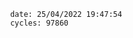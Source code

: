 

                date: 25/04/2022 19:47:54
                cycles: 97860

                         